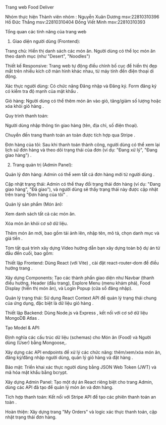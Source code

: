 Trang web  Food Deliver

Nhóm thực hiện 
Thành viên nhóm :
Nguyễn Xuân Dương msv:22810310396
Hồ Đức Thắng      msv:22810310404
Đồng Viết Minh    msv:22810310393


Tổng quan các tính năng của trang web
1. Giao diện người dùng (Frontend):

Trang chủ: Hiển thị danh sách các món ăn. Người dùng có thể lọc món ăn theo danh mục (như "Desert", "Noodles")

Thiết kế Responsive: Trang web tự động điều chỉnh bố cục để hiển thị đẹp mắt trên nhiều kích cỡ màn hình khác nhau, từ máy tính đến điện thoại di động.

Xác thực người dùng: Có chức năng Đăng nhập và Đăng ký. Form đăng ký có kiểm tra độ mạnh của mật khẩu .

Giỏ hàng: Người dùng có thể thêm món ăn vào giỏ, tăng/giảm số lượng hoặc xóa khỏi giỏ hàng .

Quy trình thanh toán:

Người dùng nhập thông tin giao hàng (tên, địa chỉ, số điện thoại).

Chuyển đến trang thanh toán an toàn được tích hợp qua Stripe .

Đơn hàng của tôi: Sau khi thanh toán thành công, người dùng có thể xem lại lịch sử đơn hàng và theo dõi trạng thái của đơn (ví dụ: "Đang xử lý", "Đang giao hàng") .

2. Trang quản trị (Admin Panel):

Quản lý đơn hàng: Admin có thể xem tất cả đơn hàng mới từ người dùng .

Cập nhật trạng thái: Admin có thể thay đổi trạng thái đơn hàng (ví dụ: "Đang giao hàng", "Đã giao"), và người dùng sẽ thấy trạng thái này được cập nhật trên trang "Đơn hàng của tôi" .

Quản lý sản phẩm (Món ăn):

Xem danh sách tất cả các món ăn.

Xóa món ăn khỏi cơ sở dữ liệu.

Thêm món ăn mới, bao gồm tải ảnh lên, nhập tên, mô tả, chọn danh mục và giá tiền .

Tóm tắt quá trình xây dựng
Video hướng dẫn bạn xây dựng toàn bộ dự án từ đầu đến cuối, bao gồm:

Thiết lập Frontend: Dùng React (với Vite) , cài đặt react-router-dom để điều hướng trang .

Xây dựng Components: Tạo các thành phần giao diện như Navbar (thanh điều hướng, Header (đầu trang), Explore Menu (menu khám phá), Food Display (hiển thị món ăn), và Login Popup (cửa sổ đăng nhập).

Quản lý trạng thái: Sử dụng React Context API để quản lý trạng thái chung của ứng dụng, đặc biệt là dữ liệu giỏ hàng .

Thiết lập Backend: Dùng Node.js và Express , kết nối với cơ sở dữ liệu MongoDB Atlas .

Tạo Model & API:

Định nghĩa các cấu trúc dữ liệu (schemas) cho Món ăn (Food) và Người dùng (User) bằng Mongoose,.

Xây dựng các API endpoints để xử lý các chức năng: thêm/xem/xóa món ăn, đăng ký/đăng nhập người dùng, quản lý giỏ hàng  và đặt hàng .

Bảo mật: Triển khai xác thực người dùng bằng JSON Web Token (JWT) và mã hóa mật khẩu bằng bcrypt.

Xây dựng Admin Panel: Tạo một dự án React riêng biệt cho trang Admin, dùng các API đã tạo để quản lý món ăn và đơn hàng.

Tích hợp thanh toán: Kết nối với Stripe API để tạo các phiên thanh toán an toàn .

Hoàn thiện: Xây dựng trang "My Orders"  và logic xác thực thanh toán, cập nhật trạng thái đơn hàng.
